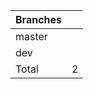 |Branches       |               |
| ------------- |:-------------:|
| master        | 				|
| dev	        |      |
| Total         |      2        |